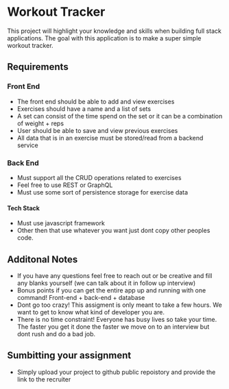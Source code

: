 # Workout Tracker
This project will highlight your knowledge and skills when building full stack applications. The goal with this application is to make a super simple workout tracker. 

## Requirements

### Front End
- The front end should be able to add and view exercises
- Exercises should have a name and a list of sets
- A set can consist of the time spend on the set or it can be a combination of weight + reps
- User should be able to save and view previous exercises
- All data that is in an exercise must be stored/read from a backend service

### Back End
- Must support all the CRUD operations related to exercises
- Feel free to use REST or GraphQL
- Must use some sort of persistence storage for exercise data

#### Tech Stack
- Must use javascript framework
- Other then that use whatever you want just dont copy other peoples code.

## Additonal Notes
- If you have any questions feel free to reach out or be creative and fill any blanks yourself (we can talk about it in follow up interview)
- Bonus points if you can get the entire app up and running with one command! Front-end + back-end + database
- Dont go too crazy! This assigment is only meant to take a few hours. We want to get to know what kind of developer you are.
- There is no time constraint! Everyone has busy lives so take your time. The faster you get it done the faster we move on to an interview but dont rush and do a bad job.

## Sumbitting your assignment
- Simply upload your project to github public repoistory and provide the link to the recruiter
